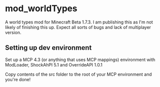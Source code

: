 # mod_worldTypes
A world types mod for Minecraft Beta 1.7.3. I am publishing this as I'm not likely of finishing this up. Expect all sorts of bugs and lack of multiplayer version.

## Setting up dev environment
Set up a MCP 4.3 (or anything that uses MCP mappings) environment with ModLoader, ShockAhPI 5.1 and OverrideAPI 1.0.1

Copy contents of the src folder to the root of your MCP environment and you're done!